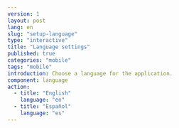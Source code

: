 ```yaml
---
version: 1
layout: post
lang: en
slug: "setup-language"
type: "interactive"
title: "Language settings"
published: true
categories: "mobile"
tags: "mobile"
introduction: Choose a language for the application.
component: language
action:
  - title: "English"
    language: "en"
  - title: "Español"
    language: "es"
---
```

